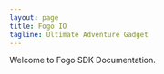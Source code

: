 ```yaml
---
layout: page
title: Fogo IO
tagline: Ultimate Adventure Gadget 
---
```


Welcome to Fogo SDK Documentation.

